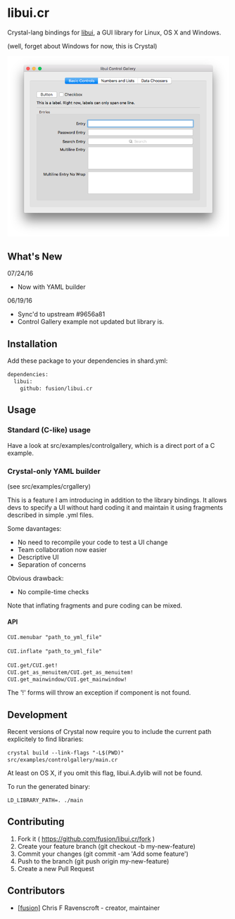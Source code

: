 # libui.cr

Crystal-lang bindings for [libui](https://github.com/andlabs/libui), a GUI library for Linux, OS X and Windows.

(well, forget about Windows for now, this is Crystal)

![OS X](https://raw.githubusercontent.com/andlabs/libui/master/examples/controlgallery/darwin.png)

## What's New

07/24/16
- Now with YAML builder

06/19/16
- Sync'd to upstream #9656a81
- Control Gallery example not updated but library is.

## Installation

Add these package to your dependencies in shard.yml:

    dependencies:
      libui:
        github: fusion/libui.cr


## Usage

### Standard (C-like) usage

Have a look at src/examples/controlgallery, which is a direct port of a C example.

### Crystal-only YAML builder

(see src/examples/crgallery)

This is a feature I am introducing in addition to the library bindings.
It allows devs to specify a UI without hard coding it and maintain it using 
fragments described in simple .yml files.

Some davantages:
- No need to recompile your code to test a UI change
- Team collaboration now easier
- Descriptive UI
- Separation of concerns

Obvious drawback:
- No compile-time checks

Note that inflating fragments and pure coding can be mixed.

#### API

    CUI.menubar "path_to_yml_file"

    CUI.inflate "path_to_yml_file"

    CUI.get/CUI.get!
    CUI.get_as_menuitem/CUI.get_as_menuitem!
    CUI.get_mainwindow/CUI.get_mainwindow!

The '!' forms will throw an exception if component is not found.

## Development

Recent versions of Crystal now require you to include the current path explicitely to find libraries:

    crystal build --link-flags "-L$(PWD)" src/examples/controlgallery/main.cr

At least on OS X, if you omit this flag, libui.A.dylib will not be found.

To run the generated binary:

    LD_LIBRARY_PATH=. ./main

## Contributing

1. Fork it ( https://github.com/fusion/libui.cr/fork )
2. Create your feature branch (git checkout -b my-new-feature)
3. Commit your changes (git commit -am 'Add some feature')
4. Push to the branch (git push origin my-new-feature)
5. Create a new Pull Request

## Contributors

- [[fusion]](https://github.com/fusion) Chris F Ravenscroft - creator, maintainer
